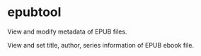 # epubtool
View and modify metadata of EPUB files.

View and set title, author, series information of EPUB ebook file.
